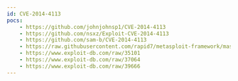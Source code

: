 ```yaml
---
id: CVE-2014-4113
pocs:
    - https://github.com/johnjohnsp1/CVE-2014-4113
    - https://github.com/nsxz/Exploit-CVE-2014-4113
    - https://github.com/sam-b/CVE-2014-4113
    - https://raw.githubusercontent.com/rapid7/metasploit-framework/master/modules/exploits/windows/local/ms14_058_track_popup_menu.rb
    - https://www.exploit-db.com/raw/35101
    - https://www.exploit-db.com/raw/37064
    - https://www.exploit-db.com/raw/39666
---
```


